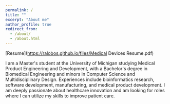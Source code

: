 ```yaml
---
permalink: /
title: ""
excerpt: "About me"
author_profile: true
redirect_from: 
  - /about/
  - /about.html
---
```


[Resume](https://ralobos.github.io/files/Medical Devices Resume.pdf)

I am a Master's student at the University of Michigan studying Medical Product Engineering and Development, with a Bachelor's degree in Biomedical Engineering and minors in Computer Science and Multidisciplinary Design. Experiences include bioinformatics research, software development, manufacturing, and medical product development. I am deeply passionate about healthcare innovation and am looking for roles where I can utilize my skills to improve patient care.
